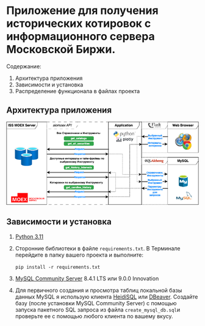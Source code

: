 # Приложение для получения исторических котировок с информационного сервера Московской Биржи.

Содержание:
1. Архитектура приложения
2. Зависимости и установка
3. Распределение функционала в файлах проекта

## Архитектура приложения

![Архитектура](assets/moex_app_architecture.png)

## Зависимости и установка

1. [Python 3.11](https://www.python.org/downloads/)
2. Сторонние библиотеки в файле `requirements.txt`. В Терминале перейдите в папку вашего проекта и выполните:

   ```pip install -r requirements.txt```
  
3. [MySQL Community Server](https://dev.mysql.com/downloads/mysql/) 8.4.1 LTS или 9.0.0 Innovation
4. Для первичного создания и просмотра таблиц локальной базы данных MySQL я использую клиента [HeidiSQL](https://www.heidisql.com/download.php) или [DBeaver](https://dbeaver.io/download/).
   Создайте базу (после установки MySQL Community Server) с помощью запуска пакетного SQL запроса из файла `create_mysql_db.sql`и проверьте ее с помощью любого клиента по вашему вкусу.
   
